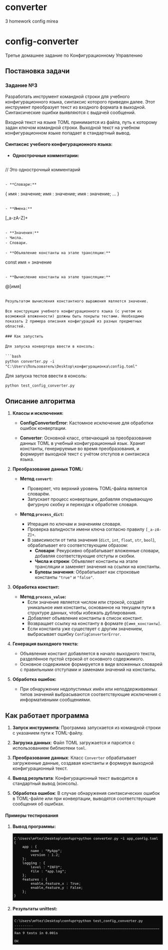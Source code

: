 # converter
3 homework config mirea
# config-converter
Третье домашнее задание по Конфигурационному Управлению

## Постановка задачи

### Задание №3
Разработать инструмент командной строки для учебного конфигурационного языка, синтаксис которого приведен далее. Этот инструмент преобразует текст из входного формата в выходной. Синтаксические ошибки выявляются с выдачей сообщений.

Входной текст на языке TOML принимается из файла, путь к которому задан ключом командной строки. Выходной текст на учебном конфигурационном языке попадает в стандартный вывод.

#### Синтаксис учебного конфигурационного языка:

- **Однострочные комментарии:**
  ```
// Это однострочный комментарий
  ```

- **Словари:**
  ```
{
    имя : значение;
    имя : значение;
    имя : значение;
    ...
}
  ```

- **Имена:**
  ```
[_a-zA-Z]+
  ```

- **Значения:**
  - Числа.
  - Словари.

- **Объявление константы на этапе трансляции:**
  ```
const имя = значение
  ```

- **Вычисление константы на этапе трансляции:**
  ```
@[имя]
  ```

Результатом вычисления константного выражения является значение.

Все конструкции учебного конфигурационного языка (с учетом их возможной вложенности) должны быть покрыты тестами. Необходимо показать 2 примера описания конфигураций из разных предметных областей.

### Как запустить

Для запуска конвертера ввести в консоль:

```bash
python converter.py -i "C:\Users\Пользователь\Desktop\конфигурационка\config.toml"
```

Для запуска тестов ввести в консоль:

```bash
python test_config_converter.py
```

## Описание алгоритма

1. **Классы и исключения:**
   
   - **ConfigConverterError**: Кастомное исключение для обработки ошибок конвертации.
   
   - **Converter**: Основной класс, отвечающий за преобразование данных TOML в учебный конфигурационный язык. Хранит константы, генерируемые во время преобразования, и формирует выходной текст с учётом отступов и синтаксиса языка.

2. **Преобразование данных TOML:**
   
   - **Метод `convert`:**
     - Проверяет, что верхний уровень TOML-файла является словарём.
     - Запускает процесс конвертации, добавляя открывающую фигурную скобку и переходя к обработке словаря.

   - **Метод `process_dict`:**
     - Итерация по ключам и значениям словаря.
     - Проверка валидности имени ключа согласно правилу `[_a-zA-Z]+`.
     - В зависимости от типа значения (`dict`, `int`, `float`, `str`, `bool`), обрабатывает его соответствующим образом:
       - **Словари**: Рекурсивно обрабатывает вложенные словари, добавляя соответствующие отступы и скобки.
       - **Числа и строки**: Объявляет константы на этапе трансляции и заменяет значения на ссылки на константы.
       - **Булевы значения**: Обрабатывает как строковые константы `"true"` и `"false"`.

3. **Обработка констант:**
   
   - **Метод `process_value`:**
     - Если значение является числом или строкой, создаёт уникальное имя константы, основанное на текущем пути в структуре данных, чтобы избежать дублирования.
     - Добавляет объявление константы в список констант.
     - Возвращает ссылку на константу в формате `@[имя_константы]`.
     - Если константа уже существует с другим значением, выбрасывает ошибку `ConfigConverterError`.

4. **Генерация выходного текста:**
   
   - Объявление констант добавляется в начало выходного текста, разделённое пустой строкой от основного содержимого.
   - Основное содержимое формируется в виде вложенных словарей с правильными отступами и заменами значений на константы.

5. **Обработка ошибок:**
   
   - При обнаружении недопустимых имён или неподдерживаемых типов значений выбрасываются соответствующие исключения с информативными сообщениями.

## Как работает программа

1. **Запуск инструмента**: Программа запускается из командной строки с указанием пути к TOML-файлу.
   
2. **Загрузка данных**: Файл TOML загружается и парсится с использованием библиотеки `toml`.
   
3. **Преобразование данных**: Класс `Converter` обрабатывает загруженные данные, создавая константы и формируя выходной конфигурационный текст.
   
4. **Вывод результата**: Конфигурационный текст выводится в стандартный вывод (консоль).
   
5. **Обработка ошибок**: В случае обнаружения синтаксических ошибок в TOML-файле или при конвертации, выводятся соответствующие сообщения об ошибках.



#### Примеры тестирования


1. **Вывод программы:**

    ![Вывод программы](images/out.png)


2. **Результаты unittest:**

    ![Результаты тестов](images/test.png)

